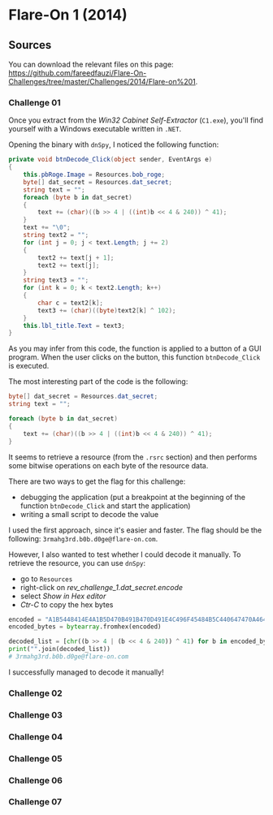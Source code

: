 # Flare-On 1 (2014)

## Sources

You can download the relevant files on this page: <https://github.com/fareedfauzi/Flare-On-Challenges/tree/master/Challenges/2014/Flare-on%201>.

### Challenge 01

Once you extract from the *Win32 Cabinet Self-Extractor* (`C1.exe`), you'll find yourself with a Windows executable written in `.NET`.

Opening the binary with `dnSpy`, I noticed the following function:

```cs
private void btnDecode_Click(object sender, EventArgs e)
{
    this.pbRoge.Image = Resources.bob_roge;
    byte[] dat_secret = Resources.dat_secret;
    string text = "";
    foreach (byte b in dat_secret)
    {
        text += (char)((b >> 4 | ((int)b << 4 & 240)) ^ 41);
    }
    text += "\0";
    string text2 = "";
    for (int j = 0; j < text.Length; j += 2)
    {
        text2 += text[j + 1];
        text2 += text[j];
    }
    string text3 = "";
    for (int k = 0; k < text2.Length; k++)
    {
        char c = text2[k];
        text3 += (char)((byte)text2[k] ^ 102);
    }
    this.lbl_title.Text = text3;
}
```

As you may infer from this code, the function is applied to a button of a GUI program. When the user clicks on the button, this function `btnDecode_Click` is executed.

The most interesting part of the code is the following:

```cs
byte[] dat_secret = Resources.dat_secret;
string text = "";

foreach (byte b in dat_secret)
{
    text += (char)((b >> 4 | ((int)b << 4 & 240)) ^ 41);
}
```

It seems to retrieve a resource (from the `.rsrc` section) and then performs some bitwise operations on each byte of the resource data.

There are two ways to get the flag for this challenge:

- debugging the application (put a breakpoint at the beginning of the function `btnDecode_Click` and start the application)
- writing a small script to decode the value

I used the first approach, since it's easier and faster. The flag should be the following: `3rmahg3rd.b0b.d0ge@flare-on.com`.

However, I also wanted to test whether I could decode it manually. To retrieve the resource, you can use `dnSpy`:

- go to `Resources`
- right-click on *rev_challenge_1.dat_secret.encode*
- select *Show in Hex editor*
- *Ctr-C* to copy the hex bytes

```py
encoded = "A1B5448414E4A1B5D470B491B470D491E4C496F45484B5C440647470A46444"
encoded_bytes = bytearray.fromhex(encoded)

decoded_list = [chr((b >> 4 | (b << 4 & 240)) ^ 41) for b in encoded_bytes]
print("".join(decoded_list))
# 3rmahg3rd.b0b.d0ge@flare-on.com
```

I successfully managed to decode it manually!

### Challenge 02

### Challenge 03

### Challenge 04

### Challenge 05

### Challenge 06

### Challenge 07

